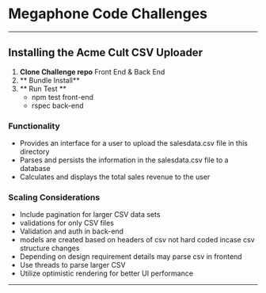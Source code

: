 
# Megaphone Code Challenges

---

## Installing the Acme Cult CSV Uploader
1. **Clone Challenge repo** Front End & Back End
2. ** Bundle Install**
3. ** Run Test **
    - npm test front-end
    - rspec back-end


### Functionality
- Provides an interface for a user to upload the salesdata.csv file in this directory
- Parses and persists the information in the salesdata.csv file to a database
- Calculates and displays the total sales revenue to the user

### Scaling Considerations
- Include pagination for larger CSV data sets
- validations for only CSV files
- Validation and auth in back-end
- models are created based on headers of csv not hard coded incase csv structure changes
- Depending on design requirement details may parse csv in frontend
-  Use threads to parse larger CSV
-  Utilize optimistic rendering for better UI performance

---